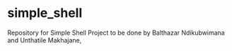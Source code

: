 # simple_shell
Repository for Simple Shell Project to be done by Balthazar Ndikubwimana and Unthatile Makhajane,
